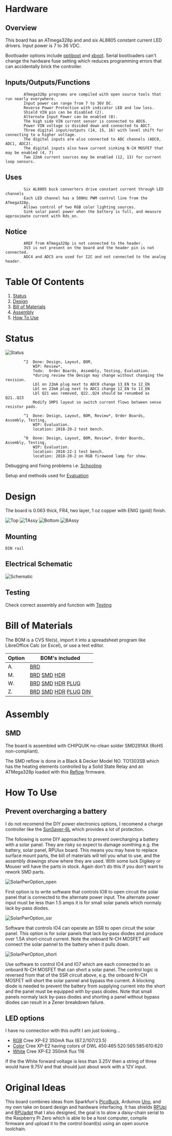 # Hardware

## Overview

This board has an ATmega328p and and six AL8805 constant current LED drivers. Input power is 7 to 36 VDC. 

Bootloader options include [optiboot] and [xboot]. Serial bootloaders can't change the hardware fuse setting which reduces programming errors that can accidentally brick the controller. 

[optiboot]: https://github.com/MCUdude/optiboot_flash
[xboot]: https://github.com/alexforencich/xboot

## Inputs/Outputs/Functions

```
        ATmega328p programs are compiled with open source tools that run nearly everywhere.
        Input power can range from 7 to 36V DC.
        Reverse Power Protection with indicator LED and low loss.
        Shield VIN pin can be disabled (2).
        Alternate Input Power can be enabled (8).
        The high side VIN current sensor is connected to ADC6.
        Power VIN voltage is divided down and connected to ADC7.
        Three digital input/outputs (14, 15, 16) with level shift for connecting to a higher voltage.
        The digital inputs are also connected to ADC channels (ADC0, ADC1, ADC2).
        The digital inputs also have current sinking N-CH MOSFET that may be enabled (4, 7)
        Two 22mA current sources may be enabled (12, 13) for current loop sensors.
```

## Uses

```
        Six AL8805 buck converters drive constant current through LED channels
        Each LED channel has a 500Hz PWM control line from the ATmega328p.
        Allows control of two RGB color lighting sources.
        Sink solar panel power when the battery is full, and measure approximate current with Rds_on.
```

## Notice

```
        AREF from ATmega328p is not connected to the header.
        3V3 is not present on the board and the header pin is not connected.
        ADC4 and ADC5 are used for I2C and not connected to the analog header.
```


# Table Of Contents

1. [Status](#status)
2. [Design](#design)
3. [Bill of Materials](#bill-of-materials)
4. [Assembly](#assembly)
5. [How To Use](#how-to-use)


# Status

![Status](./status_icon.png "RPUlux Status")

```
        ^2  Done: Design, Layout, BOM,
            WIP: Review*,
            Todo:  Order Boards, Assembly, Testing, Evaluation.
            *during review the Design may change without changing the revision.
            Lbl on 22mA plug next to ADC0 change 13_EN to 12_EN
            Lbl on 22mA plug next to ADC1 change 12_EN to 13_EN
            Lbl Q21 was removed, Q22..Q24 should be renumbed as Q21..Q23
            Modify SMPS layout so switch current flows between sense resistor pads.

        ^1  Done: Design, Layout, BOM, Review*, Order Boards, Assembly, Testing, 
            WIP: Evaluation.
            location: 2018-20-2 test bench.

        ^0  Done: Design, Layout, BOM, Review*, Order Boards, Assembly, Testing,
            WIP: Evaluation.
            location: 2018-22-1 test bench.
            location: 2018-20-2 on RGB firewood lamp for show.
```

Debugging and fixing problems i.e. [Schooling](./Schooling/)

Setup and methods used for [Evaluation](./Evaluation/)


# Design

The board is 0.063 thick, FR4, two layer, 1 oz copper with ENIG (gold) finish.

![Top](./Documents/17323,Top.png "RPUlux Top")
![TAssy](./Documents/17323,TAssy.jpg "RPUlux Top Assy")
![Bottom](./Documents/17323,Bottom.png "RPUlux Bottom")
![BAssy](./Documents/17323,BAssy.jpg "RPUlux Bottom Assy")


## Mounting

```
DIN rail
```

## Electrical Schematic

![Schematic](./Documents/17323,Schematic.png "RPUlux Schematic")

## Testing

Check correct assembly and function with [Testing](./Testing/)


# Bill of Materials

The BOM is a CVS file(s), import it into a spreadsheet program like LibreOffice Calc (or Excel), or use a text editor.

Option | BOM's included
----- | ----- 
A. | [BRD] 
M. | [BRD] [SMD] [HDR] 
W. | [BRD] [SMD] [HDR] [PLUG]
Z. | [BRD] [SMD] [HDR] [PLUG] [DIN]

[BRD]: ./Design/17323BRD,BOM.csv
[SMD]: ./Design/17323SMD,BOM.csv
[HDR]: ./Design/17323HDR,BOM.csv
[PLUG]: ./Design/17323PLUG,BOM.csv
[DIN]: ./Design/17323DIN,BOM.csv


# Assembly

## SMD

The board is assembled with CHIPQUIK no-clean solder SMD291AX (RoHS non-compliant). 

The SMD reflow is done in a Black & Decker Model NO. TO1303SB which has the heating elements controlled by a Solid State Relay and an ATMega328p loaded with this [Reflow] firmware.

[Reflow]: ../Reflow


# How To Use

## Prevent overcharging a battery

I do not recomend the DIY power electronics options, I recomend a charge controller like the [SunSaver-6L] which provides a lot of protection. 

[SunSaver-6L]: https://www.solar-electric.com/ss-6l.html

The following is some DIY approaches to prevent overcharging a battery with a solar panel. They are risky so expect to damage somthing e.g. the battery, solar panel, RPUlux board. This means you may have to replace surface mount parts, the bill of materials will tell you what to use, and the assembly drawings show where they are used. With some luck Digikey or Mouser will have the parts in stock. Again don't do this if you don't want to rework SMD parts.

![SolarPwrOption_open](./Documents/SolarPwrOption_open.png "Solar Power Option Open Circuit")

First option is to write software that controls IO8 to open circuit the solar panel that is connected to the alternate power input. The alternate power input must be less than 1.5 amps it is for small solar panels which normaly lack by-pass diodes.

![SolarPwrOption_ssr](./Documents/SolarPwrOption_ssr.png "Solar Power Option Open Circuit with SSR")

Software that controls IO4 can operate an SSR to open circuit the solar panel. This option is for solar panels that lack by-pass diodes and produce over 1.5A short-circuit current. Note the onboard N-CH MOSFET will connect the solar pannel to the battery when it pulls down.

![SolarPwrOption_short](./Documents/SolarPwrOption_short.png "Solar Power Option Short Circuit")

Use software to control IO4 and IO7 which are each connected to an onboard N-CH MOSFET that can short a solar panel. The control logic is reversed from that of the SSR circuit above, e.g. the onboard N-CH MOSFET will short the solar pannel and bypass the current. A blocking diode is needed to prevent the battery from supplying current into the short and the panel must be equipped with by-pass diodes. Note that small panels normaly lack by-pass diodes and shorting a panel without bypass diodes can result in a Zener breakdown failure.


## LED options

I have no connection with this outfit I am just looking...

* [RGB] Cree XP-E2 350mA flux (67.2/107/23.5)
* [Color] Cree XP-E2 having colors of DWL 450:465:520:565:585:610:620
* [White] Cree XP-E2 350mA flux 116

[RGB]: https://www.ledsupply.com/leds/cree-xpe2-rgb-high-power-led
[Color]: https://www.ledsupply.com/leds/cree-xlamp-xp-e2-color-high-power-led-star
[White]: https://www.ledsupply.com/leds/cree-xlamp-xpe2-white-high-power-led

If the the White forward voltage is less than 3.25V then a string of three would have 9.75V and that should just about work with a 12V input.


# Original Ideas

This board combines ideas from Sparkfun's [PicoBuck], Arduinos [Uno], and my own take on board design and hardware interfacing. It has shields [RPUpi] and [RPUadpt] that I also designed, the goal is to alow a daisy-chain serial to the Raspberry Pi Zero which is able to be a host computer, compile firmware and upload it to the control board(s) using an open source toolchain.

[PicoBuck]: https://www.sparkfun.com/products/13705
[Uno]: https://store.arduino.cc/usa/arduino-uno-rev3
[RPUpi]: https://github.com/epccs/RPUpi/
[RPUadpt]: https://github.com/epccs/RPUadpt
